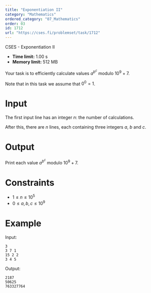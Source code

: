 ```yaml
---
title: "Exponentiation II"
category: "Mathematics"
ordered_category: "07_Mathematics"
order: 03
id: 1712
url: "https://cses.fi/problemset/task/1712"
---
```


CSES - Exponentiation II

  * **Time limit:** 1.00 s
  * **Memory limit:** 512 MB

Your task is to efficiently calculate values $a^{b^c}$ modulo $10^9+7$.

Note that in this task we assume that $0^0=1$.

# Input

The first input line has an integer $n$: the number of calculations.

After this, there are $n$ lines, each containing three integers $a$, $b$ and
$c$.

# Output

Print each value $a^{b^c}$ modulo $10^9+7$.

# Constraints

  * $1 \le n \le 10^5$
  * $0 \le a,b,c \le 10^9$

# Example

Input:

    
    
    3
    3 7 1
    15 2 2
    3 4 5
    

Output:

    
    
    2187
    50625
    763327764
    

